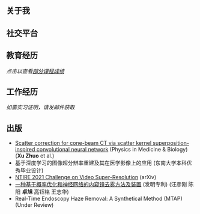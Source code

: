 ## 关于我
<Aboutme>
</Aboutme>

## 社交平台

<Social title="江苏省南京市玄武区东南大学四牌楼校区群贤楼" url="#" fgc="#fff" bgc="rgb(243,178,61)" icon="assets/icons/location.png"></Social>
<Social title="zx.cs@qq.com" url="mailto:zx.cs@qq.com" fgc="#fff" bgc="rgba(51,153,102,0.8)" icon="assets/icons/email.png"></Social>
<Social title="知乎" url="https://www.zhihu.com/people/zhuoxu" fgc="#fff" bgc="rgba(6,100,195,0.8)" icon="assets/icons/zhihu.png"></Social> 
<Social title="GitHub" url="https://github.com/z0gSh1u" fgc="#fff" bgc="rgba(0,0,0,0.8)" icon="assets/icons/github.png"></Social>
<Social title="500px" url="https://500px.com/p/136371391" fgc="#fff" bgc="rgb(8,112,209)" icon="assets/icons/500px.png"></Social>
<Social title="哔哩哔哩" url="https://space.bilibili.com/530258" fgc="#fff" bgc="rgb(251,114,153)" icon="assets/icons/bilibili.png"></Social>
<Social title="136371391" url="#" fgc="#fff" bgc="rgb(0,169,221)" icon="assets/icons/qq.png"></Social>
<Social title="zhuoxu" url="#" fgc="#fff" bgc="rgb(60,176,53)" icon="assets/icons/wechat.png"></Social>
<Social title="SW-0432-5008-1243" url="#" fgc="#fff" bgc="rgb(114,206,165)" icon="assets/icons/ns.png"></Social>
<Social title="z0gSh1u" url="https://steamcommunity.com/id/zhuoxu/" fgc="#fff" bgc="rgb(30,36,47)" icon="assets/icons/steam.png"></Social>
<Social title="z0gSh1u" url="https://account.xbox.com/en-us/profile?gamertag=z0gSh1u" fgc="#fff" bgc="rgb(16,124,16)" icon="assets/icons/xbox.png"></Social>
<Social title="领英" url="https://www.linkedin.com/in/seuzhuoxu/" fgc="#fff" bgc="rgb(10,102,194)" icon="assets/icons/linkedin.png"></Social>

## 教育经历

<Block name="东南大学" intro="硕士 / 计算机科学与技术(影像方向) / 2021~" avatar="/assets/icons/seu-icon.png"></Block>
<Block name="Université de Rennes 1" intro="Master / Signal & Image Processing (Joint) / 2021~" avatar="/assets/icons/rennes-new.png"></Block>
<Block name="东南大学" intro="学士 / 计算机科学与技术 / 2017-2021" avatar="/assets/icons/seu-icon.png"></Block>

*点击以查看[部分课程成绩](scores.html)*

## 工作经历

<Block name="美团" intro="前端开发 (Vue) / 2023.04-2023.07" avatar="/assets/icons/meituan.png"></Block>
<Block name="一影医疗" intro="CT图像算法 / 2021.06-2021.07" avatar="/assets/icons/first-imaging.png"></Block>
<Block name="腾讯 (深圳)" intro="前端开发 (Vue, PHP) / 2020.06-2020.08" avatar="/assets/icons/tencent.png"></Block>

*如需实习证明，请发邮件获取*

## 出版

- [Scatter correction for cone-beam CT via scatter kernel superposition-inspired convolutional neural network](https://iopscience.iop.org/article/10.1088/1361-6560/acbe8f) (Physics in Medicine & Biology) (**Xu Zhuo** et al.)
- 基于深度学习的图像超分辨率重建及其在医学影像上的应用 (东南大学本科优秀毕业设计)
- [NTIRE 2021 Challenge on Video Super-Resolution](https://arxiv.org/abs/2104.14852) (arXiv)
- [一种基于概率优化和神经网络的内窥镜去雾方法及装置](http://www.soopat.com/Patent/202010370770) (发明专利) (汪彦刚 陈阳 **卓旭** 高钰铭 王志华)
- Real-Time Endoscopy Haze Removal: A Synthetical Method (MTAP) (Under Review)
